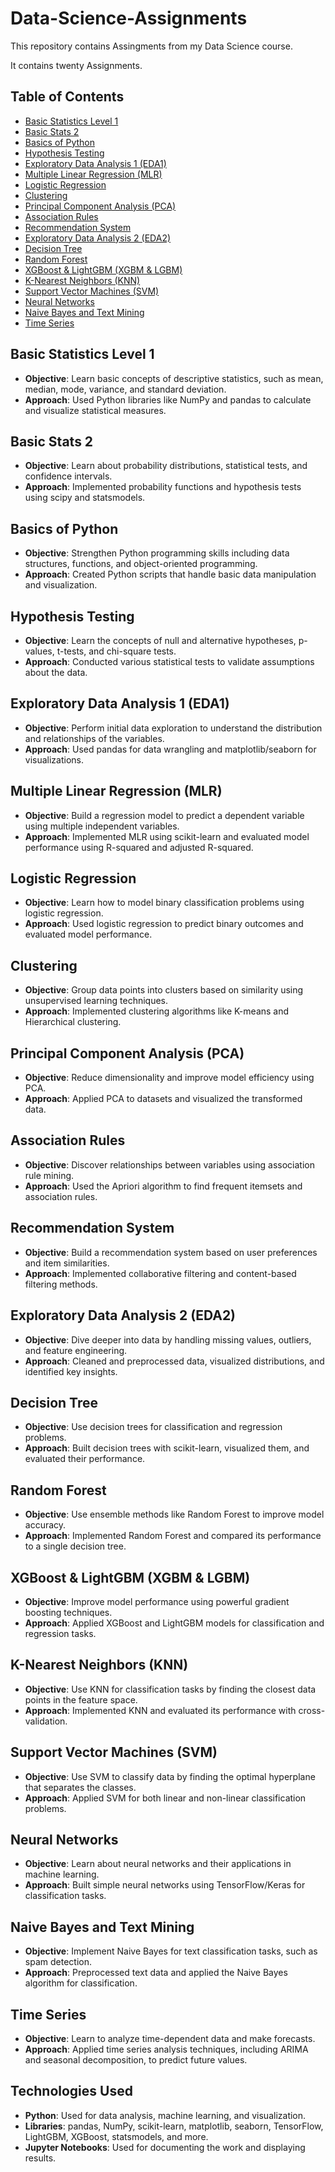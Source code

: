 # Data-Science-Assignments
This repository contains Assingments from my Data Science course.

It contains twenty Assignments.

## Table of Contents
- [Basic Statistics Level 1](#basic-statistics-level-1)
- [Basic Stats 2](#basic-stats-2)
- [Basics of Python](#basics-of-python)
- [Hypothesis Testing](#hypothesis-testing)
- [Exploratory Data Analysis 1 (EDA1)](#exploratory-data-analysis-1-eda1)
- [Multiple Linear Regression (MLR)](#multiple-linear-regression-mlr)
- [Logistic Regression](#logistic-regression)
- [Clustering](#clustering)
- [Principal Component Analysis (PCA)](#principal-component-analysis-pca)
- [Association Rules](#association-rules)
- [Recommendation System](#recommendation-system)
- [Exploratory Data Analysis 2 (EDA2)](#exploratory-data-analysis-2-eda2)
- [Decision Tree](#decision-tree)
- [Random Forest](#random-forest)
- [XGBoost & LightGBM (XGBM & LGBM)](#xgboost-lightgbm-xgbm-lgbm)
- [K-Nearest Neighbors (KNN)](#k-nearest-neighbors-knn)
- [Support Vector Machines (SVM)](#support-vector-machines-svm)
- [Neural Networks](#neural-networks)
- [Naive Bayes and Text Mining](#naive-bayes-and-text-mining)
- [Time Series](#time-series)

## Basic Statistics Level 1
- **Objective**: Learn basic concepts of descriptive statistics, such as mean, median, mode, variance, and standard deviation.
- **Approach**: Used Python libraries like NumPy and pandas to calculate and visualize statistical measures.

## Basic Stats 2
- **Objective**: Learn about probability distributions, statistical tests, and confidence intervals.
- **Approach**: Implemented probability functions and hypothesis tests using scipy and statsmodels.

## Basics of Python
- **Objective**: Strengthen Python programming skills including data structures, functions, and object-oriented programming.
- **Approach**: Created Python scripts that handle basic data manipulation and visualization.

## Hypothesis Testing
- **Objective**: Learn the concepts of null and alternative hypotheses, p-values, t-tests, and chi-square tests.
- **Approach**: Conducted various statistical tests to validate assumptions about the data.

## Exploratory Data Analysis 1 (EDA1)
- **Objective**: Perform initial data exploration to understand the distribution and relationships of the variables.
- **Approach**: Used pandas for data wrangling and matplotlib/seaborn for visualizations.

## Multiple Linear Regression (MLR)
- **Objective**: Build a regression model to predict a dependent variable using multiple independent variables.
- **Approach**: Implemented MLR using scikit-learn and evaluated model performance using R-squared and adjusted R-squared.

## Logistic Regression
- **Objective**: Learn how to model binary classification problems using logistic regression.
- **Approach**: Used logistic regression to predict binary outcomes and evaluated model performance.

## Clustering
- **Objective**: Group data points into clusters based on similarity using unsupervised learning techniques.
- **Approach**: Implemented clustering algorithms like K-means and Hierarchical clustering.

## Principal Component Analysis (PCA)
- **Objective**: Reduce dimensionality and improve model efficiency using PCA.
- **Approach**: Applied PCA to datasets and visualized the transformed data.

## Association Rules
- **Objective**: Discover relationships between variables using association rule mining.
- **Approach**: Used the Apriori algorithm to find frequent itemsets and association rules.

## Recommendation System
- **Objective**: Build a recommendation system based on user preferences and item similarities.
- **Approach**: Implemented collaborative filtering and content-based filtering methods.

## Exploratory Data Analysis 2 (EDA2)
- **Objective**: Dive deeper into data by handling missing values, outliers, and feature engineering.
- **Approach**: Cleaned and preprocessed data, visualized distributions, and identified key insights.

## Decision Tree
- **Objective**: Use decision trees for classification and regression problems.
- **Approach**: Built decision trees with scikit-learn, visualized them, and evaluated their performance.

## Random Forest
- **Objective**: Use ensemble methods like Random Forest to improve model accuracy.
- **Approach**: Implemented Random Forest and compared its performance to a single decision tree.

## XGBoost & LightGBM (XGBM & LGBM)
- **Objective**: Improve model performance using powerful gradient boosting techniques.
- **Approach**: Applied XGBoost and LightGBM models for classification and regression tasks.

## K-Nearest Neighbors (KNN)
- **Objective**: Use KNN for classification tasks by finding the closest data points in the feature space.
- **Approach**: Implemented KNN and evaluated its performance with cross-validation.

## Support Vector Machines (SVM)
- **Objective**: Use SVM to classify data by finding the optimal hyperplane that separates the classes.
- **Approach**: Applied SVM for both linear and non-linear classification problems.

## Neural Networks
- **Objective**: Learn about neural networks and their applications in machine learning.
- **Approach**: Built simple neural networks using TensorFlow/Keras for classification tasks.

## Naive Bayes and Text Mining
- **Objective**: Implement Naive Bayes for text classification tasks, such as spam detection.
- **Approach**: Preprocessed text data and applied the Naive Bayes algorithm for classification.

## Time Series
- **Objective**: Learn to analyze time-dependent data and make forecasts.
- **Approach**: Applied time series analysis techniques, including ARIMA and seasonal decomposition, to predict future values.

## Technologies Used
- **Python**: Used for data analysis, machine learning, and visualization.
- **Libraries**: pandas, NumPy, scikit-learn, matplotlib, seaborn, TensorFlow, LightGBM, XGBoost, statsmodels, and more.
- **Jupyter Notebooks**: Used for documenting the work and displaying results.

